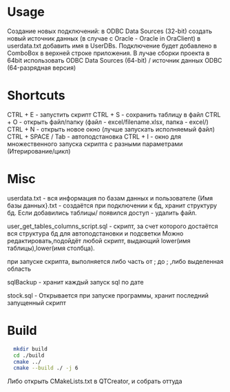 # Usage
Создание новых подключений:
в ODBC Data Sources (32-bit) создать новый источник данных (в случае с Oracle - Oracle in OraClient)
в userdata.txt добавить имя в UserDBs. Подключение будет добавлено в ComboBox в верхней строке приложения.
В лучае сборки проекта в 64bit использовать ODBC Data Sources (64-bit) / источник данных ODBC (64-разрядная версия)


# Shortcuts
CTRL + E - запустить скрипт
CTRL + S - сохранить таблицу в файл
CTRL + O - открыть файл/папку (файл - excel/filename.xlsx, папка - excel/)
CTRL + N - открыть новое окно (лучше запускать исполняемый файл)
CTRL + SPACE / Tab - автоподстановка
CTRL + I - окно для множественного запуска скрипта с разными параметрами (Итерирование/цикл)

# Misc
userdata.txt - вся информация по базам данных и пользователе
{Имя базы данных}.txt - создаётся при подключении к бд, хранит структуру бд. Если добавились таблицы/ появился доступ - удалить файл.

user_get_tables_columns_script.sql - скрипт, за счет которого достаётся вся структура бд для автоподстановки и подсветки 
Можно редактировать,подойдёт любой скрипт, выдающий lower(имя таблицы),lower(имя столбца).

при запуске скрипта, выполняется либо часть от ; до ; ,либо выделенная область

sqlBackup - хранит каждый запуск sql по дате

stock.sql - Открывается при запуске программы, хранит последний запущенный скрипт

# Build
```bash
  mkdir build
  cd ./build
  cmake ../
  cmake --build ./ -j 6
```
Либо открыть CMakeLists.txt в QTCreator, и собрать оттуда

